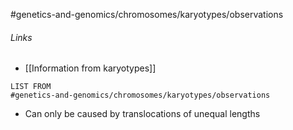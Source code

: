 #genetics-and-genomics/chromosomes/karyotypes/observations 
###### Links
- [[Information from karyotypes]]
```dataview
LIST FROM 
#genetics-and-genomics/chromosomes/karyotypes/observations 
```

- Can only be caused by translocations of unequal lengths
